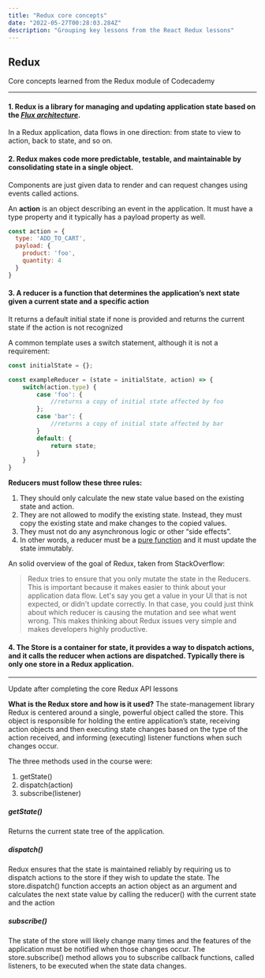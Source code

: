 ```yaml
---
title: "Redux core concepts"
date: "2022-05-27T00:28:03.284Z"
description: "Grouping key lessons from the React Redux lessons"
---
```


## Redux

Core concepts learned from the Redux module of Codecademy

---

#### 1. Redux is a library for managing and updating application state based on the _[Flux architecture](http://fluxxor.com/what-is-flux.html)_.

In a Redux application, data flows in one direction: from state to view to action, back to state, and so on.

#### 2. Redux makes code more predictable, testable, and maintainable by consolidating state in a single object. 

Components are just given data to render and can request changes using events called actions.

An **action** is an object describing an event in the application. It must have a type property and it typically has a payload property as well.

```js
const action = {
  type: 'ADD_TO_CART',
  payload: {
    product: 'foo',
    quantity: 4
  }
}
```
#### 3. A reducer is a function that determines the application’s next state given a current state and a specific action

It returns a default initial state if none is provided and returns the current state if the action is not recognized

A common template uses a switch statement, although it is not a requirement:

```js
const initialState = {};

const exampleReducer = (state = initialState, action) => {
    switch(action.type) {
        case 'foo': {
            //returns a copy of initial state affected by foo
        };
        case 'bar': {
            //returns a copy of initial state affected by bar 
        }
        default: {
            return state;
        }
    }
}
```

**Reducers must follow these three rules:**

1. They should only calculate the new state value based on the existing state and action.
2. They are not allowed to modify the existing state. Instead, they must copy the existing state and make changes to the copied values.
3. They must not do any asynchronous logic or other “side effects”.
4. In other words, a reducer must be a [pure function](https://en.wikipedia.org/wiki/Pure_function) and it must update the state immutably.

An solid overview of the goal of Redux, taken from StackOverflow:

> Redux tries to ensure that you only mutate the state in the Reducers. This is important because it makes easier to think about your application data flow. Let's say you get a value in your UI that is not expected, or didn't update correctly. In that case, you could just think about which reducer is causing the mutation and see what went wrong. This makes thinking about Redux issues very simple and makes developers highly productive.

#### 4. The Store is a container for state, it provides a way to dispatch actions, and it calls the reducer when actions are dispatched. Typically there is only one store in a Redux application.

---

Update after completing the core Redux API lessons

**What is the Redux store and how is it used?**
The state-management library Redux is centered around a single, powerful object called the store. This object is responsible for holding the entire application’s state, receiving action objects and then executing state changes based on the type of the action received, and informing (executing) listener functions when such changes occur.

The three methods used in the course were:

1. getState()
2. dispatch(action)
3. subscribe(listener)

##### getState()
Returns the current state tree of the application.

##### dispatch()
Redux ensures that the state is maintained reliably by requiring us to dispatch actions to the store if they wish to update the state. The store.dispatch() function accepts an action object as an argument and calculates the next state value by calling the reducer() with the current state and the action

##### subscribe()
The state of the store will likely change many times and the features of the application must be notified when those changes occur. The store.subscribe() method allows you to subscribe callback functions, called listeners, to be executed when the state data changes. 